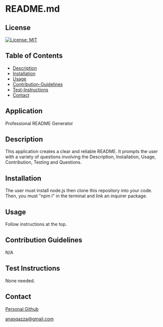 # README.md
  ## License 
 [![License: MIT](https://img.shields.io/badge/License-MIT-yellow.svg)](https://opensource.org/licenses/MIT)

 ## Table of Contents
 - [Description](#description)
 - [Installation](#installation)
 - [Usage](#usage)
 - [Contribution-Guidelines](#contributionGuidelines)
 - [Test-Instructions](#testInstructions)
 - [Contact](#email)
 
 ## Application
Professional README Generator

## Description
  This application creates a clear and reliable README. It prompts the user with a variety of questions involving the Description, Installation, Usage, Contribution, Testing and Questions.

## Installation
The user must install node.js then clone this repository into your code. Then, you must "npm i" in the terminal and link an inquirer package.


  
## Usage 
Follow instructions at the top.

## Contribution Guidelines
N/A

 ## Test Instructions
None needed.

## Contact 

[Personal Github](github.com/aqazza)

anasqazza@gmail.com 
